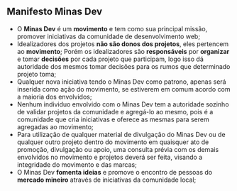 ## Manifesto Minas Dev

- O **Minas Dev** é um **movimento** e tem como sua principal missão, promover iniciativas da comunidade de desenvolvimento web;
- Idealizadores dos projetos **não são donos dos projetos**, eles pertencem ao **movimento**; Porém os idealizadores são **responsáveis** por **organizar** e tomar **decisões** por cada projeto que participam, logo isso dá autoridade dos mesmos tomar decisões para os rumos que determinado projeto toma;
- Qualquer nova iniciativa tendo o Minas Dev como patrono, apenas será inserida como ação do movimento, se estiverem em comum acordo com a maioria dos envolvidos;
- Nenhum individuo envolvido com o Minas Dev tem a autoridade sozinho de validar projetos da comunidade e agregá-lo ao mesmo, pois é a comunidade que cria iniciativas e oferece as mesmas para serem agregadas ao movimento;
- Para utilização de qualquer material de divulgação do Minas Dev ou de qualquer outro projeto dentro do movimento em quaisquer ato de promoção, divulgação ou apoio, uma consulta prévia com os demais envolvidos no movimento e projetos deverá ser feita, visando a integridade do movimento e das marcas;
- O Minas Dev **fomenta ideias** e promove o encontro de pessoas do **mercado mineiro** através de iniciativas da comunidade local;
